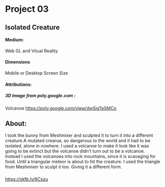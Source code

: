 # Project 03 <br>


 ## Isolated Creature <br>


 #### Medium: <br>


 Web GL and Vitual Reality<br>


 #### Dimensions <br>


 Mobile or Desktop Screen Size<br>


 #### Attributions: <br>


 ##### 3D Image from poly.google.com :<br>


 Volcanoe https://poly.google.com/view/dwSigTeSMCo





 
## About: <br> 
I took the bunny from Meshmixer and sculpted it to turn it into a different creature.A mutated crearue, so dangerous to the world and it had to be isolated, alone in nowhere. I used a volcanoe to make it look like it was going to be extinct but the volcanoe didn't turn out to be a volcanoe. Instead I used the volcanoes into rock mountains, since it is scavaging for food. Until a triangular meteor is about to hit the creature. I used the triangle from Meshmixer to sculpt it too. Giving it a different form. 

###
https://skfb.ly/6Cszu
